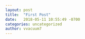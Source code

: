 ```yaml
---
layout: post
title:  "First Post"
date:   2018-05-11 10:55:49 -0700
categories: uncategorized
author: vvacuum7
---
```

